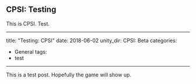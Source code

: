 ## CPSI: Testing

This is CPSI. Test.

---
title: "Testing: CPSI"
date: 2018-06-02
unity_dir: CPSI: Beta
categories:
  - General
tags:
  - test
---

This is a test post. Hopefully the game will show up.
